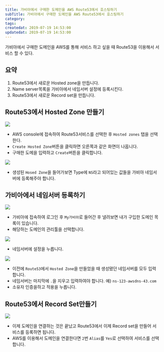 ```yaml
---
title: 가비아에서 구매한 도메인을 AWS Route53에서 호스팅하기
subTitle: 가비아에서 구매한 도메인을 AWS Route53에서 호스팅하기
category:
tags:
createdat: 2019-07-19 14:53:00
updatedat: 2019-07-19 14:53:00
---
```


가비아에서 구매한 도메인을 AWS를 통해 서비스 하고 싶을 때 Route53을 이용해서
서비스 할 수 있다.

## 요약

1. Route53에서 새로운 Hosted zone을 만듭니다.
2. Name server목록을 가비아에서 네임서버 설정에 등록시킨다.
3. Route53에서 새로운 Record set을 만듭니다.

## Route53에서 Hosted Zone 만들기

![](https://user-images.githubusercontent.com/14071105/61511631-51dc7580-aa32-11e9-9793-a907faa996de.png)

* AWS console에 접속하여 Route53서비스를 선택한 후 `Hosted zones` 탭을 선택한다.
* `Create Hosted Zone`버튼을 클릭하면 오른쪽과 같은 화면이 나옵니다.
* 구매한 도메을 입력하고 `Create`버튼을 클릭합니다.

![](https://user-images.githubusercontent.com/14071105/61511200-f2ca3100-aa30-11e9-88ab-3aaa523b82df.png)

* 생성된 `Hosed Zone`을 들어가보면 Type에 `NS`라고 되어있는 값들을 가비아
  네임서버에 등록해주야 합니다.

## 가비아에서 네임서버 등록하기

![](https://user-images.githubusercontent.com/14071105/61511923-3f167080-aa33-11e9-8a6d-695a3bda62a5.png)

* 가비아에 접속하여 로그인 후 `My가비아`로 들어간 후 낼려보면 내가 구입한
  도메인 목록이 있습니다.
* 해당하는 도메인의 관리툴을 선택합니다.

![](https://user-images.githubusercontent.com/14071105/61512067-c1069980-aa33-11e9-9893-7ac030973ede.png)

* 네임서버에 설정을 누릅니다.

![](https://user-images.githubusercontent.com/14071105/61512235-383c2d80-aa34-11e9-98d8-abf8c90bfbd2.png)

* 이전에 `Route53`에서 `Hosted Zone`을 만들었을 때 생성됐던 네임서버를 모두
  입력합니다.
* 네임서버는 마지막에 `.`을 지우고 입력하여야 합니다. 예) 
  `ns-123-awsdns-43.com`
* 소유자 인증을하고 적용을 누릅니다.

## Route53에서 Record Set만들기

![](https://user-images.githubusercontent.com/14071105/61512354-9b2dc480-aa34-11e9-8f5f-a39baa28725d.png)

* 이제 도메인을 연결하는 것은 끝났고 Route53에서 이제 Record set을 만들어
  서비스를 등록하면 됩니다.
* AWS를 이용해서 도메인을 연결한다면 `2`번 `Alias`를 `Yes`로 선택하여 서비스를
  선택합니다.
